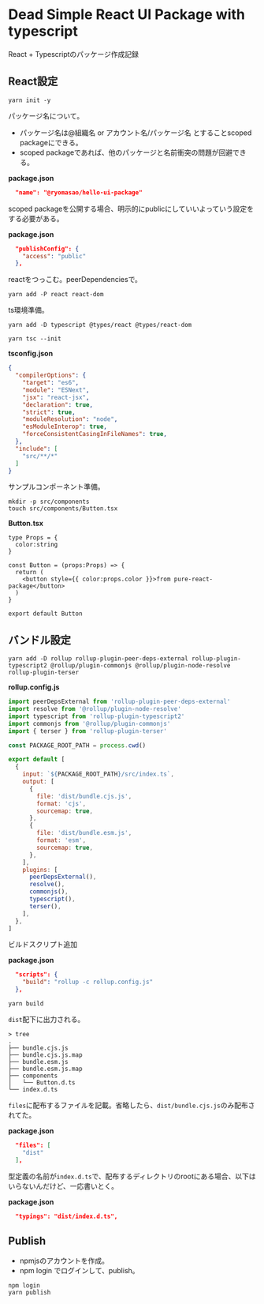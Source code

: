 # Dead Simple React UI Package with typescript

React + Typescriptのパッケージ作成記録

## React設定

```
yarn init -y
```

パッケージ名について。

- パッケージ名は@組織名 or アカウント名/パッケージ名 とすることscoped packageにできる。
- scoped packageであれば、他のパッケージと名前衝突の問題が回避できる。


<b>package.json</b>

```json
  "name": "@ryomasao/hello-ui-package"
```

scoped packageを公開する場合、明示的にpublicにしていいよっていう設定をする必要がある。

<b>package.json</b>

```json
  "publishConfig": {
    "access": "public"
  },
```

reactをつっこむ。peerDependenciesで。

```
yarn add -P react react-dom 
```

ts環境準備。

```
yarn add -D typescript @types/react @types/react-dom
```

```
yarn tsc --init
```

<b>tsconfig.json</b>

```json
{
  "compilerOptions": {
    "target": "es6",
    "module": "ESNext",
    "jsx": "react-jsx",
    "declaration": true,
    "strict": true,
    "moduleResolution": "node",
    "esModuleInterop": true,
    "forceConsistentCasingInFileNames": true,
  },
  "include": [
    "src/**/*"
  ]
}
```

サンプルコンポーネント準備。

```
mkdir -p src/components
touch src/components/Button.tsx
```

<b>Button.tsx</b>

```tsx
type Props = {
  color:string
}

const Button = (props:Props) => {
  return (
    <button style={{ color:props.color }}>from pure-react-package</button>
  )
}

export default Button
```
## バンドル設定

```
yarn add -D rollup rollup-plugin-peer-deps-external rollup-plugin-typescript2 @rollup/plugin-commonjs @rollup/plugin-node-resolve rollup-plugin-terser
```

<b>rollup.config.js</b>

```js
import peerDepsExternal from 'rollup-plugin-peer-deps-external'
import resolve from '@rollup/plugin-node-resolve'
import typescript from 'rollup-plugin-typescript2'
import commonjs from '@rollup/plugin-commonjs'
import { terser } from 'rollup-plugin-terser'

const PACKAGE_ROOT_PATH = process.cwd()

export default [
  {
    input: `${PACKAGE_ROOT_PATH}/src/index.ts`,
    output: [
      {
        file: 'dist/bundle.cjs.js',
        format: 'cjs',
        sourcemap: true,
      },
      {
        file: 'dist/bundle.esm.js',
        format: 'esm',
        sourcemap: true,
      },
    ],
    plugins: [
      peerDepsExternal(),
      resolve(),
      commonjs(),
      typescript(),
      terser(),
    ],
  },
]

```

ビルドスクリプト追加

<b>package.json</b>

```json
  "scripts": {
    "build": "rollup -c rollup.config.js"
  },
```

```
yarn build
```

`dist`配下に出力される。

```
> tree
.
├── bundle.cjs.js
├── bundle.cjs.js.map
├── bundle.esm.js
├── bundle.esm.js.map
├── components
│   └── Button.d.ts
└── index.d.ts
```

`files`に配布するファイルを記載。省略したら、`dist/bundle.cjs.js`のみ配布されてた。

<b>package.json</b>

```json
  "files": [
    "dist"
  ],
```

型定義の名前が`index.d.ts`で、配布するディレクトリのrootにある場合、以下はいらないんだけど、一応書いとく。


<b>package.json</b>

```json
  "typings": "dist/index.d.ts",
```


## Publish

- npmjsのアカウントを作成。
- npm login でログインして、publish。

```
npm login
yarn publish
```

